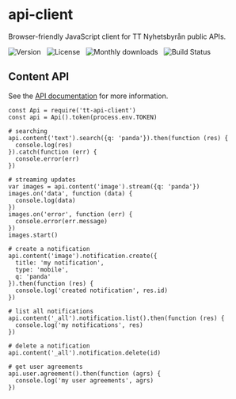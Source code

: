 # api-client

Browser-friendly JavaScript client for TT Nyhetsbyrån public APIs.

![Version](http://img.shields.io/npm/v/@ttab/api-client.svg) &nbsp;
![License](http://img.shields.io/npm/l/@ttab/api-client.svg) &nbsp;
![Monthly downloads](http://img.shields.io/npm/dm/@ttab/api-client.svg) &nbsp;
![Build Status](https://ci2.tt.se/buildStatus/icon\?job\=ttab/tt-api-client/master)

## Content API

See the [API documentation](https://api.tt.se/docs) for more information.

    const Api = require('tt-api-client')
    const api = Api().token(process.env.TOKEN)
    
    # searching
    api.content('text').search({q: 'panda'}).then(function (res) {
      console.log(res)
    }).catch(function (err) {
      console.error(err)
    })
    
    # streaming updates
    var images = api.content('image').stream({q: 'panda'})
    images.on('data', function (data) {
      console.log(data)
    })
    images.on('error', function (err) {
      console.error(err.message)
    })
    images.start()

    # create a notification
    api.content('image').notification.create({
      title: 'my notification',
      type: 'mobile',
      q: 'panda'
    }).then(function (res) {
      console.log('created notification', res.id)
    })
    
    # list all notifications
    api.content('_all').notification.list().then(function (res) {
      console.log('my notifications', res)
    })
    
    # delete a notification
    api.content('_all').notification.delete(id)

    # get user agreements
    api.user.agreement().then(function (agrs) {
      console.log('my user agreements', agrs)
    })
